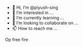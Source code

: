 - 👋 Hi, I’m @piyush-sing
- 👀 I’m interested in ...
- 🌱 I’m currently learning ...
- 💞️ I’m looking to collaborate on ...
- 📫 How to reach me ...

<!---
piyush-sing/piyush-sing is a ✨ special ✨ repository because its `README.md` (this file) appears on your GitHub profile.
You can click the Preview link to take a look at your changes.
--->
Op free fire
